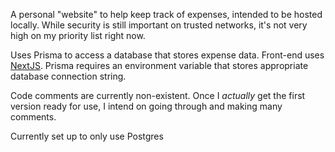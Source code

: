 A personal "website" to help keep track of expenses, intended to be hosted locally. While security is still important on trusted networks, it's not very high on my priority list right now.

Uses Prisma to access a database that stores expense data. Front-end uses [NextJS](https://nextjs.org/). Prisma requires an environment variable that stores appropriate database connection string.

Code comments are currently non-existent. Once I *actually* get the first version ready for use, I intend on going through and making many comments.

Currently set up to only use Postgres
